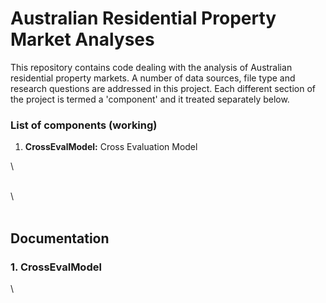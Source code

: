 # Australian Residential Property Market Analyses

This repository contains code dealing with the analysis of Australian residential property markets.  A number of data sources, file type and research questions are addressed in this project.  Each different section of the project is termed a 'component' and it treated separately below.

### List of components (working)

1. **CrossEvalModel:** Cross Evaluation Model 


\  
&nbsp;

\  
&nbsp;

## Documentation

### 1. CrossEvalModel
\  
&nbsp;

